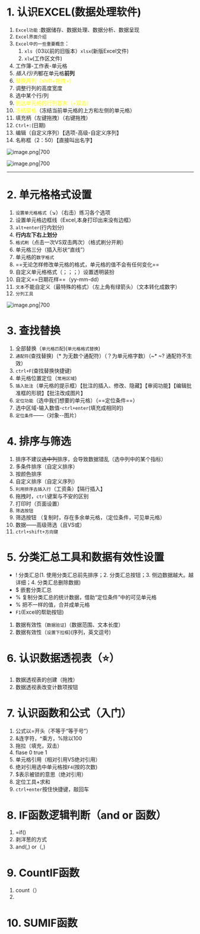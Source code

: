 # 1. 认识EXCEL(数据处理软件)
1. `Excel功能` :数据储存、数据处理、数据分析、数据呈现
2. `Excel界面介绍`
3. `Excel中的一些重要概念`：
	1. `xls`（03以前的旧版本）`xlsx`(新版Excel文件)
	2. `xlw`(工作区文件)
4. 工作簿-工作表-单元格
5. *插入行/列*都在单元格**前列**
6. <font color="#ffff00">替换两列（shift+拖拽+)</font>
7. 调整行列的高度宽度
8. 选中某个行/列
9. <font color="#ffff00"> 到达单元格的行列首末（+双击）</font>
10. <font color="#ffff00">冻结窗格</font>（冻结当前单元格的上方和左侧的单元格）
11. 填充柄（左键拖拽）（右键拖拽）
12. `Ctrl+:`(日期)
13. 编辑（自定义序列）【选项-高级-自定义序列】
14. 名称框（2：50）【直接叫出名字】


![image.png|700](https://fig-1321973591.cos.ap-nanjing.myqcloud.com/20241028204743.png)

![image.png|700](https://fig-1321973591.cos.ap-nanjing.myqcloud.com/20241028205229.png)

---
# 2. 单元格格式设置
1. `设置单元格格式`（↘）（右击）练习各个选项
2. 设置单元格边框线（Excel,本身打印出来没有边框）
3. `alt+enter`(行内划分)
4. **行内左下右上划分**
5. `格式刷`（点击一次VS双击两次）（格式刷分开刷）
6. 单元格三分（插入形状“直线”）
7. 单元格的`数字格式`
8. ==无论怎样修改单元格的格式，单元格的值不会有任何变化==
9. 自定义单元格格式（；；；）设置透明装扮
10. 自定义==日期花样==（yy-mm-dd）
11. `文本`不能自定义（最特殊的格式）（左上角有绿箭头）（文本转化成数字）
12. `分列工具`

![image.png|700](https://fig-1321973591.cos.ap-nanjing.myqcloud.com/20241029084449.png)
# 3. 查找替换
1. 全部替换（`单元格匹配`)(`单元格格式替换`)
2. `通配符`(查找替换)（\* 为无数个通配符）（？为单元格字数）（~\*  ~? 通配符不生效）
3. `ctrl+F`(查找替换快捷键)
4. 单元格位置定位（`常用区域`)
5. `插入批注`（单元格的提示框）【批注的插入、修改、隐藏】【审阅功能】【编辑批准框的形貌】【批注改成图片】
6. `定位功能`（选中我们想要的单元格）（==定位条件==）
7. 选中区域-输入数值-`ctrl+enter`(填充成相同的)
8. `定位条件`——（对象--图片）

# 4. 排序与筛选
1. 排序不建议~~选中列~~排序，会导致数据错乱（选中列中的某个指标）
2. 多条件排序（自定义排序）
3. 按颜色排序
4. 自定义排序（自定义序列）
5. `利用排序去插入行`（工资条）【隔行插入】
6. 拖拽时，`ctrl`键案与不安的区别
7. 打印时（页面设置）
8. `筛选按钮`
9. 筛选按钮 （复制时，存在多余单元格，（定位条件，可见单元格）
10. 数据——高级筛选（且VS或）
11. `ctrl+shift+方向键`

# 5. 分类汇总工具和数据有效性设置
- !  分类汇总(1. 使用分类汇总前先排序；2. 分类汇总按钮；3. 侧边数据越大。越详细；4. 分类汇总删除数据)
- $ 嵌套分类汇总
- % 复制分类汇总的统计数据，借助“定位条件”中的可见单元格
- % 把不一样的值，合并成单元格
- `F1`(Excel的帮助按钮)
1. 数据有效性（`数据验证`)（数据范围、文本长度）
2. 数据有效性（`设置下拉框`)(序列，英文逗号)

# 6. 认识数据透视表（⭐）
1. 数据透视表的创建（拖拽）
2. 数据透视表改变计数项按钮

# 7. 认识函数和公式（入门）
1. 公式以=开头（不等于“等于号”）
2. &连字符，^乘方，%除以100
3. 拖拉（填充，双击）
4. flase 0  true  1
5. 单元格引用（相对引用VS绝对引用）
6. 绝对引用选中单元格按`F4`(按的次数)
7. $表示被锁的意思（绝对引用）
8. 定位工具+求和
9. `ctrl+enter`按住快捷键，敲回车

# 8. IF函数逻辑判断（and or 函数）

1. =if()
2. 剥洋葱的方式
3. and(,) or（,)

# 9. CountIF函数
1. count（）
2. 
# 10. SUMIF函数
































